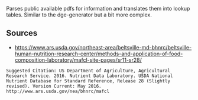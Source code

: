 Parses public available pdfs for information and translates them into lookup tables. Similar to the dge-generator but a bit more complex.
## Sources
- https://www.ars.usda.gov/northeast-area/beltsville-md-bhnrc/beltsville-human-nutrition-research-center/methods-and-application-of-food-composition-laboratory/mafcl-site-pages/sr11-sr28/
```
Suggested Citation: US Department of Agriculture, Agricultural Research Service. 2016. Nutrient Data Laboratory. USDA National Nutrient Database for Standard Reference, Release 28 (Slightly revised). Version Current: May 2016. http://www.ars.usda.gov/nea/bhnrc/mafcl
```
